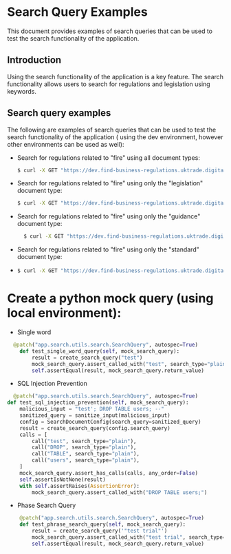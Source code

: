 # Search Query Examples
This document provides examples of search queries that can be used to test the search functionality of the application.

## Introduction
Using the search functionality of the application is a key feature. The search functionality allows users to search for
regulations and legislation using keywords.

## Search query examples
The following are examples of search queries that can be used to test the search functionality of the application (
using the dev environment, however other environments can be used as well):

- Search for regulations related to "fire" using all document types:
  ```bash
  $ curl -X GET "https://dev.find-business-regulations.uktrade.digital/?search=fire&page=1"
  ```

- Search for regulations related to "fire" using only the "legislation" document type:
  ```bash
  $ curl -X GET "https://dev.find-business-regulations.uktrade.digital/?search=fire&document_type=legislation&page=1"
  ```

- Search for regulations related to "fire" using only the "guidance" document type:
  ```bash
    $ curl -X GET "https://dev.find-business-regulations.uktrade.digital/?search=fire&document_type=guidance&page=1"
    ```

- Search for regulations related to "fire" using only the "standard" document type:
- ```bash
  $ curl -X GET "https://dev.find-business-regulations.uktrade.digital/?search=fire&document_type=standard&page=1"
  ```

# Create a python mock query (using local environment):

- Single word
```python
  @patch("app.search.utils.search.SearchQuery", autospec=True)
    def test_single_word_query(self, mock_search_query):
        result = create_search_query("test")
        mock_search_query.assert_called_with("test", search_type="plain")
        self.assertEqual(result, mock_search_query.return_value)
  ```

- SQL Injection Prevention
```python
  @patch("app.search.utils.search.SearchQuery", autospec=True)
def test_sql_injection_prevention(self, mock_search_query):
    malicious_input = "test'; DROP TABLE users; --"
    sanitized_query = sanitize_input(malicious_input)
    config = SearchDocumentConfig(search_query=sanitized_query)
    result = create_search_query(config.search_query)
    calls = [
        call("test", search_type="plain"),
        call("DROP", search_type="plain"),
        call("TABLE", search_type="plain"),
        call("users", search_type="plain"),
    ]
    mock_search_query.assert_has_calls(calls, any_order=False)
    self.assertIsNotNone(result)
    with self.assertRaises(AssertionError):
        mock_search_query.assert_called_with("DROP TABLE users;")
  ```

- Phase Search Query
```python
    @patch("app.search.utils.search.SearchQuery", autospec=True)
    def test_phrase_search_query(self, mock_search_query):
        result = create_search_query('"test trial"')
        mock_search_query.assert_called_with("test trial", search_type="phrase")
        self.assertEqual(result, mock_search_query.return_value)
  ```

